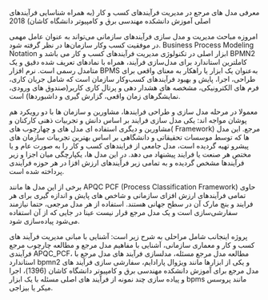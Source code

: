 معرفی مدل های مرجع در مدیریت فرآیندهای کسب و کار (به همراه شناسایی فرآیندهای اصلی آموزش دانشکده مهندسی برق و کامپیوتر دانشگاه کاشان)
2018

امروزه مباحث مدیریت و مدل سازی فرآیندهای سازمانی می‌تواند به عنوان عامل مهمی در موفقیت کسب وکار سازمان‌ها در نظر گرفته شود. Business Process Modeling Notation ابزار اصلی در تکنولوژی مدیریت فرآیندهای کسب و کار می باشد و BPMN2 کاملترین استاندارد برای مدل‌سازی فرآیند، همراه با نمادهای تعریف شده دقیق و یک متامدل رسمی است. نرم افزار BPMS به‌عنوان یک ابزار یا راهکار به معنای واقعی برای طراحی، اجرا، پایش و بهبود فرآیندهای کسب‌وکار سازمان است که شامل جریان کاری، فرم های الکترونیکی، مشخصه های هشدار دهی و پرتال کاری کاربر(صندوق های ورودی، نمایشگرهای زمان واقعی، گزارش گیری و داشبوردها) است.

معمولا در مرحله مدل سازی و طراحی فرایندها، مشاورین و سازمان ها با دو رویکرد هم پوشان مواجه اند: یکی مدل سازی فرایند بر اساس دانش و تجربیات ذهنی کارکنان و مشاورین و دیگری استفاده ای مدل های  و چهارچوب های( Framework) مرجع. این مدل ها که توسط موسسات تحقیقاتی و دانشگاهی بر اساس بهترین تجربیات سازمان های پیشرو تهیه گردیده است، مدل جامعی از فرایندهای کسب و کار را به صورت عام و یا مختص هر صنعت یا فرایند پیشنهاد می دهد. در این مدل ها، یکپارچگی میان اجزا و زیر فرآیندها مشخص گردیده و به تمامی زیر فرآیندهای ارزش افزا در هر حوزه فرآیندی پرداخته شده است. 

برخی از این مدل ها مانند APQC PCF (Process Classification Framework) حاوی تمامی فرآیندهای ارزش افزای سازمانی و شاخص های پایش و اندازه گیری برای هر فرایند و بنچ مارک آن در سطح جهانی هستند.
استفاده از هر مدل مرجعی، حتما نیازمند سفارشی‌سازی است و یک مدل مرجع قرار نیست عینا در جایی که از آن استفاده می‌شود پیاده‌سازی شود.

پروژه اینجانب شامل مراحلی به شرح زیر است:
آشنایی با مبانی مدیریت فرآیند های کسب و کار و معماری سازمانی، آشنایی با مفاهیم مدل مرجع و مطالعه چارچوب مرجع فرآیندی APQC_PCF، مطالعه مدل مرجع مسئله، مدلسازی فرآیند های مدل مرجع با استاندارد bpmn2 و یکی از ابزارها مانند ویژوال پارادایم، سفارشی سازی فرآیند های مدل مرجع برای آموزش دانشکده مهندسی برق و کامپیوتر دانشگاه کاشان (1396)، اجرا و پیاده سازی چند نمونه از فرآیند های اصلی مسئله با یک ابزار bpms مانند پروسس میکر یا بیزاجی.

